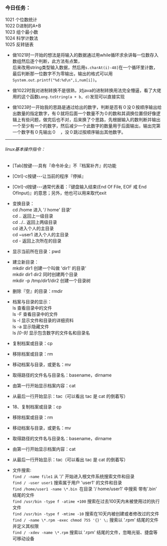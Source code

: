 ### 今日任务：
1021 个位数统计  
1022 D进制的A+B   
1023 组个最小数   
1024 科学计数法  
1025 反转链表  

* 做1021时一开始的想法是将输入的数据通过用while循环求余讲每一位数存入数组然后逐个判断，此方法有点繁，  
后来改用string类型输入数据，然后用`s.charAt(i)-48]`在一个循环里计数，最后判断那一位数字不为零输出，输出的格式可以用`System.out.printf("%d:%d\n",i,num[i])`。  

* 做1022时我对进制转换不是很熟，对java的进制转换用法完全懵逼，看了大佬用的这个函数`Long.toString(a + b, d)`发现可以直接实现

* 做1023时一开始我的思路是通过给出的数字，判断是否有０没０按顺序输出给出数量的指定数字，有０就将后面一个数量不为０的数和其调换位置但好像逻辑上有些问题，做完后也不对，后来换了个思路，先根据输入的数判断并输出一个至少有一个的数字，然后减少一个此数字的数量用于后面输出，输出完第一个数字有０先输出０　，没０跳过按顺序输出其他数字。
---
###### linux基本操作指令：  

* [Tab]按键---具有『命令补全』不『档案补齐』的功能  

* [Ctrl]-c按键---让当前的程序『停掉』

* [Ctrl]-d按键---通常代表着：『键盘输入结束(End Of File, EOF 戒 End OfInput)』的意思；另外，他也可以用来取代exit  

* 变换目录：   
cd /home 进入 '/ home' 目录'   
cd .. 返回上一级目录   
cd ../.. 返回上两级目录   
cd 进入个人的主目录   
cd ~user1 进入个人的主目录   
cd - 返回上次所在的目录   

* 显示当前所在目录：pwd  

* 建立新目录：  
mkdir dir1 创建一个叫做 'dir1' 的目录'   
mkdir dir1 dir2 同时创建两个目录   
mkdir -p /tmp/dir1/dir2 创建一个目录树    

* 删除『空』的目录：rmdir

* 档案与目录的显示：  
ls 查看目录中的文件   
ls -F 查看目录中的文件   
ls -l 显示文件和目录的详细资料   
ls -a 显示隐藏文件   
ls *[0-9]* 显示包含数字的文件名和目录名   

* 复制档案或目录：cp

* 移除档案或目录：rm

* 移动档案与目录，或更名：mv

* 取得路径的文件名与目录名：basename，dirname

* 由第一行开始显示档案内容：cat

* 从最后一行开始显示：tac（可以看出 tac 是 cat 的倒着写）

* 18、复制档案或目录：cp

* 移除档案或目录：rm

* 移动档案与目录，或更名：mv

* 取得路径的文件名与目录名：basename，dirname

* 由第一行开始显示档案内容：cat

* 从最后一行开始显示：tac（可以看出 tac 是 cat 的倒着写）

* 文件搜索:  
`find / -name file1` 从 '/' 开始进入根文件系统搜索文件和目录   
`find / -user user1` 搜索属于用户 'user1' 的文件和目录   
`find /home/user1 -name \*.bin `在目录 '/ home/user1' 中搜索  带有'.bin' 结尾的文件   
`find /usr/bin -type f -atime +100` 搜索在过去100天内未被使用过的执行文件   
`find /usr/bin -type f -mtime -10` 搜索在10天内被创建或者修改过的文件   
`find / -name \*.rpm -exec chmod 755 '{}' \;` 搜索以 '.rpm' 结尾的文件并定义其权限   
`find / -xdev -name \*.rpm` 搜索以 '.rpm' 结尾的文件，忽略光驱、捷盘等可移动设备   

